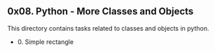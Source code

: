 <h2>0x08. Python - More Classes and Objects</h2>
<p>This directory contains tasks related to classes and objects in python.</p>
<ul>
<li>0. Simple rectangle</li>
</ul>

